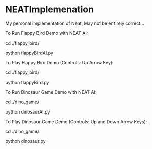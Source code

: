 # NEATImplemenation
My personal implementation of Neat, May not be entirely correct...


To Run Flappy Bird Demo with NEAT AI: 

cd ./flappy_bird/ 

python flappyBirdAI.py 



To Play Flappy Bird Demo (Controls: Up Arrow Key): 

cd ./flappy_bird/ 

python flappyBird.py 



To Run Dinosaur Game Demo with NEAT AI:

cd ./dino_game/

python dinosaurAI.py



To Play Dinosaur Game Demo (Controls: Up and Down Arrow Keys):

cd ./dino_game/

python dinosaur.py

